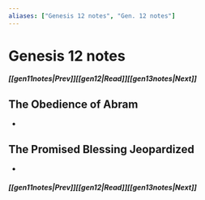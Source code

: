 ```yaml
---
aliases: ["Genesis 12 notes", "Gen. 12 notes"]
---
```

# Genesis 12 notes
##### <span class=arrow-left></span>[[gen11notes|Prev]]<span class=navigation-separator></span>[[gen12|Read]]<span class=navigation-separator></span>[[gen13notes|Next]]<span class=arrow-right></span>
## The Obedience of Abram
- 
## The Promised Blessing Jeopardized
- 
##### <span class=arrow-left></span>[[gen11notes|Prev]]<span class=navigation-separator></span>[[gen12|Read]]<span class=navigation-separator></span>[[gen13notes|Next]]<span class=arrow-right></span>